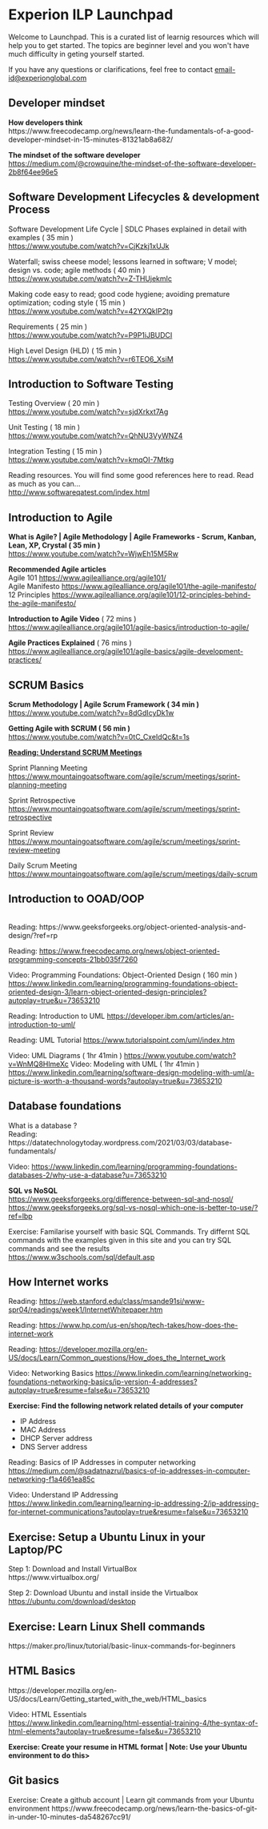 # <h1> Experion ILP Launchpad </h1>

Welcome to Launchpad. This is a curated list of learnig resources which will help you to get started. The topics are beginner level and you won't have much difficulty in geting yourself started.

If you have any questions or clarifications, feel free to contact email-id@experionglobal.com

<h2>Developer mindset</h2>
<b>How developers think</b><br>
https://www.freecodecamp.org/news/learn-the-fundamentals-of-a-good-developer-mindset-in-15-minutes-81321ab8a682/

<b>The mindset of the software developer</b><br>
https://medium.com/@crowquine/the-mindset-of-the-software-developer-2b8f64ee96e5

<h2>Software Development Lifecycles & development Process</h2>

Software Development Life Cycle | SDLC Phases explained in detail with examples ( 35 min )<br>
https://www.youtube.com/watch?v=CjKzkj1xUJk

Waterfall; swiss cheese model; lessons learned in software; V model; design vs. code; agile methods ( 40 min ) <br>
https://www.youtube.com/watch?v=Z-THUjekmIc

Making code easy to read; good code hygiene; avoiding premature optimization; coding style ( 15 min ) <br>
https://www.youtube.com/watch?v=42YXQklP2tg

Requirements ( 25 min ) <br>
https://www.youtube.com/watch?v=P9P1iJBUDCI

High Level Design (HLD) ( 15 min ) <br>
https://www.youtube.com/watch?v=r6TEO6_XsiM


<h2>Introduction to Software Testing</h2>

Testing Overview ( 20 min ) <br>
https://www.youtube.com/watch?v=sjdXrkxt7Ag

Unit Testing ( 18 min ) <br>
https://www.youtube.com/watch?v=QhNU3VyWNZ4

Integration Testing ( 15 min ) <br>
https://www.youtube.com/watch?v=kmqOI-7Mtkg

Reading resources. You will find some good references here to read. Read as much as you can... <br>
http://www.softwareqatest.com/index.html

<h2>Introduction to Agile</h2>

<b>What is Agile? | Agile Methodology | Agile Frameworks - Scrum, Kanban, Lean, XP, Crystal ( 35 min )</b><br>
https://www.youtube.com/watch?v=WjwEh15M5Rw

<b>Recommended Agile articles</b><br> 
Agile 101 https://www.agilealliance.org/agile101/ <br>
Agile Manifesto https://www.agilealliance.org/agile101/the-agile-manifesto/ <br>
12 Principles https://www.agilealliance.org/agile101/12-principles-behind-the-agile-manifesto/<br>

<b>Introduction to Agile Video</b> ( 72 mins ) <br>
https://www.agilealliance.org/agile101/agile-basics/introduction-to-agile/

<b>Agile Practices Explained</b> ( 76 mins ) <br>
https://www.agilealliance.org/agile101/agile-basics/agile-development-practices/
  

<h2>SCRUM Basics</h2>

<b>Scrum Methodology | Agile Scrum Framework ( 34 min )</b><br>
https://www.youtube.com/watch?v=8dGdIcyDk1w
  
<b>Getting Agile with SCRUM ( 56 min )</b><br>
https://www.youtube.com/watch?v=0tC_CxeIdQc&t=1s
  
<b><u>Reading: Understand SCRUM Meetings</u></b>

Sprint Planning Meeting 
https://www.mountaingoatsoftware.com/agile/scrum/meetings/sprint-planning-meeting
    
Sprint Retrospective
https://www.mountaingoatsoftware.com/agile/scrum/meetings/sprint-retrospective
    
Sprint Review 
https://www.mountaingoatsoftware.com/agile/scrum/meetings/sprint-review-meeting
    
Daily Scrum Meeting 
https://www.mountaingoatsoftware.com/agile/scrum/meetings/daily-scrum
    
<h2>Introduction to OOAD/OOP</h2><br>
Reading: https://www.geeksforgeeks.org/object-oriented-analysis-and-design/?ref=rp

Reading: https://www.freecodecamp.org/news/object-oriented-programming-concepts-21bb035f7260

Video: Programming Foundations: Object-Oriented Design ( 160 min ) 
https://www.linkedin.com/learning/programming-foundations-object-oriented-design-3/learn-object-oriented-design-principles?autoplay=true&u=73653210

Reading: Introduction to UML https://developer.ibm.com/articles/an-introduction-to-uml/

Reading: UML Tutorial https://www.tutorialspoint.com/uml/index.htm

Video: UML Diagrams ( 1hr 41min ) https://www.youtube.com/watch?v=WnMQ8HlmeXc
Video: Modeling with UML ( 1hr 41min ) https://www.linkedin.com/learning/software-design-modeling-with-uml/a-picture-is-worth-a-thousand-words?autoplay=true&u=73653210

<h2>Database foundations</h2>
What is a database ? <br>
Reading: https://datatechnologytoday.wordpress.com/2021/03/03/database-fundamentals/
  
Video: https://www.linkedin.com/learning/programming-foundations-databases-2/why-use-a-database?u=73653210
  
<b>SQL vs NoSQL</b>  
https://www.geeksforgeeks.org/difference-between-sql-and-nosql/<br>
https://www.geeksforgeeks.org/sql-vs-nosql-which-one-is-better-to-use/?ref=lbp

Exercise: Familarise yourself with basic SQL Commands. Try differnt SQL commands with the examples given in this site and you can try SQL commands and see the results<br>
https://www.w3schools.com/sql/default.asp

<h2>How Internet works</h2>

Reading: https://web.stanford.edu/class/msande91si/www-spr04/readings/week1/InternetWhitepaper.htm

Reading: https://www.hp.com/us-en/shop/tech-takes/how-does-the-internet-work

Reading: https://developer.mozilla.org/en-US/docs/Learn/Common_questions/How_does_the_Internet_work

Video: Networking Basics 
https://www.linkedin.com/learning/networking-foundations-networking-basics/ip-version-4-addresses?autoplay=true&resume=false&u=73653210

<b>Exercise: Find the following network related details of your computer</b>
- IP Address
- MAC Address
- DHCP Server address
- DNS Server address

Reading: Basics of IP Addresses in computer networking<br>
https://medium.com/@sadatnazrul/basics-of-ip-addresses-in-computer-networking-f1a4661ea85c

Video: Understand IP Addressing<br>
https://www.linkedin.com/learning/learning-ip-addressing-2/ip-addressing-for-internet-communications?autoplay=true&resume=false&u=73653210

  
<h2>Exercise: Setup a Ubuntu Linux in your Laptop/PC</h2>
Step 1: Download and Install VirtualBox<br>
https://www.virtualbox.org/
  
Step 2: Download Ubuntu and install inside the Virtualbox<br>
https://ubuntu.com/download/desktop  

<h2>Exercise: Learn Linux Shell commands</h2>
https://maker.pro/linux/tutorial/basic-linux-commands-for-beginners


<h2>HTML Basics</h2>
https://developer.mozilla.org/en-US/docs/Learn/Getting_started_with_the_web/HTML_basics

Video: HTML Essentials<br>
https://www.linkedin.com/learning/html-essential-training-4/the-syntax-of-html-elements?autoplay=true&resume=false&u=73653210

<b>Exercise: Create your resume in HTML format | Note: Use your Ubuntu environment to do this></b>

<h2>Git basics</h2>
Exercise: Create a github account | Learn git commands from your Ubuntu environment
https://www.freecodecamp.org/news/learn-the-basics-of-git-in-under-10-minutes-da548267cc91/<br>


  
